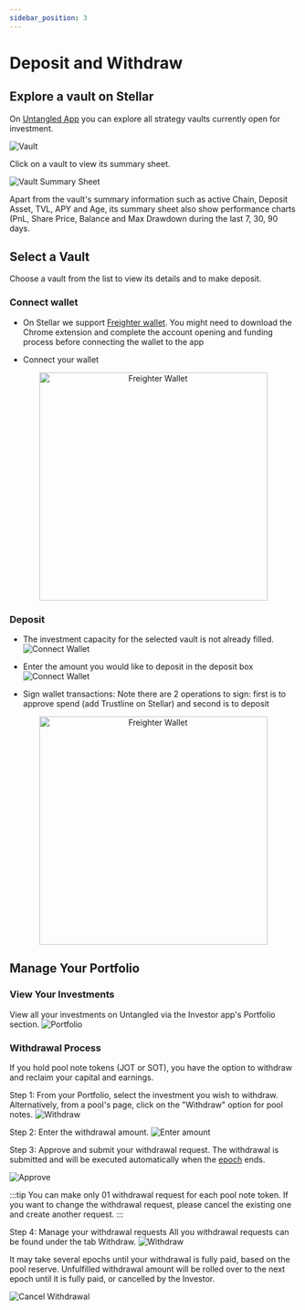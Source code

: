 ```yaml
---
sidebar_position: 3
---
```


# Deposit and Withdraw
## Explore a vault on Stellar

On [Untangled App](https://stellar.untangled.finance) you can explore all strategy vaults currently open for investment.

![Vault](../img/invest/Stellar-Vault-list.png)

Click on a vault to view its summary sheet.

![Vault Summary Sheet](../img/invest/Stellar-Vault-Summary-Sheet.png)

Apart from the vault's summary information such as active Chain, Deposit Asset, TVL, APY and Age, its summary sheet also show performance charts (PnL, Share Price, Balance and Max Drawdown during the last 7, 30, 90 days.


## Select a Vault

Choose a vault from the list to view its details and to make deposit.

### Connect wallet

- On Stellar we support [Freighter wallet](https://chromewebstore.google.com/detail/freighter/bcacfldlkkdogcmkkibnjlakofdplcbk?hl=en). You might need to download the Chrome extension and complete the account opening and funding process before connecting the wallet to the app



- Connect your wallet   
<p align="center">
  <img src="../img/invest/Stellar-vault-Freighter.png" alt="Freighter Wallet" width="400"/>
</p>


### Deposit 
- The investment capacity for the selected vault is not already filled.
![Connect Wallet](../img/invest/Stellar-Vault-Connect-Wallet.png)

- Enter the amount you would like to deposit in the deposit box
  ![Connect Wallet](../img/invest/Stellar-Vault-Deposit.png)

- Sign wallet transactions: Note there are 2 operations to sign: first is to approve spend (add Trustline on Stellar) and second is to deposit  
<p align="center">
  <img src="../img/invest/Stellar-vault-Freighter.png" alt="Freighter Wallet" width="400"/>
</p>

## Manage Your Portfolio

### View Your Investments
View all your investments on Untangled via the Investor app's Portfolio section.
![Portfolio](../img/invest/portfolio.png)

### Withdrawal Process
If you hold pool note tokens (JOT or SOT), you have the option to withdraw and reclaim your capital and earnings.


Step 1: From your Portfolio, select the investment you wish to withdraw. Alternatively, from a pool's page, click on the "Withdraw" option for pool notes.
![Withdraw](../img/invest/withdrawal-trigger-1.png)

Step 2: Enter the withdrawal amount.
![Enter amount](../img/invest/enter-withdrawal-amount.png)

Step 3: Approve and submit your withdrawal request.
The withdrawal is submitted and will be executed automatically when the [epoch](../securitization-on-blockchain#epoch) ends.

![Approve](../img/invest/approve-withdrawal.png)

:::tip
You can make only 01 withdrawal request for each pool note token.
If you want to change the withdrawal request, please cancel the existing one and create another request.
:::

Step 4: Manage your withdrawal requests
All you withdrawal requests can be found under the tab Withdraw.
![Withdraw](../img/invest/withdraw-list.png)

It may take several epochs until your withdrawal is fully paid, based on the pool reserve.
Unfulfilled withdrawal amount will be rolled over to the next epoch until it is fully paid, or cancelled by the Investor.

![Cancel Withdrawal](../img/invest/cancel-withdrawal.png)
